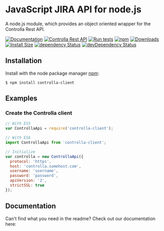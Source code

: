 # JavaScript JIRA API for node.js #

A node.js module, which provides an object oriented wrapper for the Controlla Rest API.

[![Documentation](https://img.shields.io/badge/Documentation--green.svg)]()
[![Controlla Rest API](https://img.shields.io/badge/Jira%20Rest%20API--green.svg)]()
[![Run tests](https://github.com/controlla/node-controlla-client/workflows/Run%20tests/badge.svg)]()
[![npm](https://img.shields.io/npm/v/controlla-client.svg)](https://www.npmjs.com/package/controlla-client)
[![Downloads](https://img.shields.io/npm/dm/controlla-client.svg)](https://npmjs.com/controlla-client)
[![Install Size](https://packagephobia.now.sh/badge?p=controlla-client)](https://packagephobia.now.sh/result?p=controlla-client)
[![dependency Status](https://david-dm.org/controlla/node-controlla-client/status.svg)](https://david-dm.org/controlla/node-controlla-client)
[![devDependency Status](https://david-dm.org/controlla/node-controlla-client/dev-status.svg)](https://david-dm.org/controlla/node-controlla-client?type=dev)

## Installation ##

Install with the node package manager [npm](http://npmjs.org):

```shell
$ npm install controlla-client
```

## Examples ##

### Create the Controlla client ###

```javascript
// With ES5
var ControllaApi = require('controlla-client');

// With ES6
import ControllaApi from 'controlla-client';

// Initialize
var controlla = new ControllaApi({
  protocol: 'https',
  host: 'controlla.somehost.com',
  username: 'username',
  password: 'password',
  apiVersion: '2',
  strictSSL: true
});
```

## Documentation ##
Can't find what you need in the readme?  Check out our documentation here:
